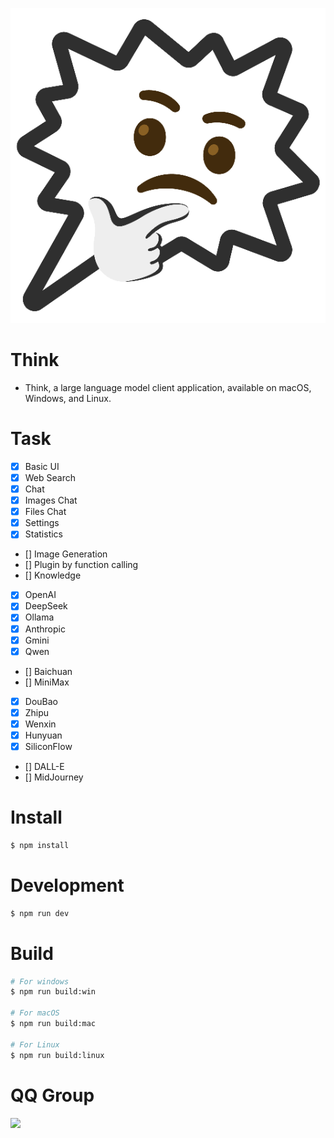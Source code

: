 ![logo](src/renderer/src/assets/logo.png)

# Think

- Think, a large language model client application, available on macOS, Windows, and Linux.

# Task
- [x] Basic UI
- [x] Web Search
- [x] Chat
- [x] Images Chat
- [x] Files Chat
- [x] Settings
- [x] Statistics
- [] Image Generation
- [] Plugin by function calling
- [] Knowledge
- [x] OpenAI
- [x] DeepSeek
- [x] Ollama
- [x] Anthropic
- [x] Gmini
- [x] Qwen
- [] Baichuan
- [] MiniMax
- [x] DouBao
- [x] Zhipu
- [x] Wenxin
- [x] Hunyuan
- [x] SiliconFlow
- [] DALL-E
- [] MidJourney


# Install

```bash
$ npm install
```

# Development

```bash
$ npm run dev
```

# Build

```bash
# For windows
$ npm run build:win

# For macOS
$ npm run build:mac

# For Linux
$ npm run build:linux
```

# QQ Group
![](https://img2anywhere-hk.maymay5.com/imgs/2025/02/d282d8fef4fc8df3.png)
